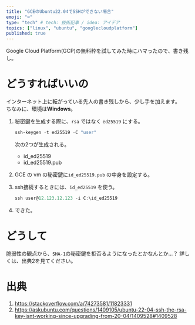 ```yaml
---
title: "GCEのUbuntu22.04でSSHができない場合"
emoji: "⌨"
type: "tech" # tech: 技術記事 / idea: アイデア
topics: ["linux", "ubuntu", "googlecloudplatform"]
published: true
---
```


Google Cloud Platform(GCP)の無料枠を試してみた時にハマったので、書き残し。

# どうすればいいの

インターネット上に転がっている先人の書き残しから、少し手を加えます。  
ちなみに、環境は**Windows**。

1. 秘密鍵を生成する際に、`rsa` ではなく `ed25519` にする。
    ```powershell
    ssh-keygen -t ed25519 -C "user"
    ```
    次の2つが生成される。
    - id_ed25519
    - id_ed25519.pub

2. GCE の vm の秘密鍵に`id_ed25519.pub` の中身を設定する。

3. ssh接続するときには、`id_ed25519` を使う。
    ```powershell
    ssh user@12.123.12.123 -i C:\id_ed25519
    ```
    
4. できた。

# どうして

脆弱性の観点から、`SHA-1`の秘密鍵を拒否るようになったとかなんとか...？
詳しくは、出典2を見てください。

# 出典
1. https://stackoverflow.com/a/74273581/11823331
2. https://askubuntu.com/questions/1409105/ubuntu-22-04-ssh-the-rsa-key-isnt-working-since-upgrading-from-20-04/1409528#1409528
